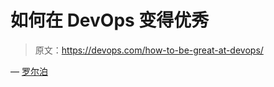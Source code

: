 # 如何在 DevOps 变得优秀

> 原文：<https://devops.com/how-to-be-great-at-devops/>

— [罗尔泊](https://devops.com/author/breselman/)